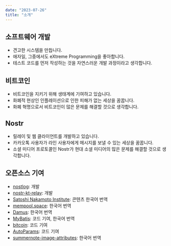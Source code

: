 ```yaml
---
date: "2023-07-26"
title: "소개"
---
```


## 소프트웨어 개발

- 견고한 시스템을 만듭니다.
- 애자일, 그중에서도 eXtreme Programming을 좋아합니다.
- 테스트 코드를 먼저 작성하는 것을 자연스러운 개발 과정이라고 생각합니다.

## 비트코인

- 비트코인을 지키기 위해 생태계에 기여하고 있습니다.
- 화폐적 현상인 인플레이션으로 인한 피해가 없는 세상을 꿈꿉니다.
- 화폐 혁명으로서 비트코인이 많은 문제를 해결할 것으로 생각합니다.

## Nostr

- 릴레이 및 웹 클라이언트를 개발하고 있습니다.
- 카카오톡 사용자가 라인 사용자에게 메시지를 보낼 수 있는 세상을 꿈꿉니다.
- 소셜 미디어 프로토콜인 Nostr가 현대 소셜 미디어의 많은 문제를 해결할 것으로 생각합니다.

## 오픈소스 기여

- [nostlog](https://github.com/sogoagain/nostlog): 개발
- [nostr-kt-relay](https://github.com/sogoagain/nostr-kt-relay): 개발
- [Satoshi Nakamoto Institute](https://nakamotoinstitute.org/): 콘텐츠 한국어 번역
- [mempool.space](https://mempool.space/): 한국어 번역
- [Damus](https://github.com/damus-io/damus): 한국어 번역
- [MyBatis](https://github.com/mybatis/mybatis-3/pulls?q=author%3Asogoagain): 코드 기여, 한국어 번역
- [bitcoin](https://github.com/bitcoin/bitcoin/pulls?q=author%3Asogoagain): 코드 기여
- [AutoParams](https://github.com/AutoParams/AutoParams/pulls?q=author%3Asogoagain): 코드 기여
- [summernote-image-attributes](https://github.com/DiemenDesign/summernote-image-attributes/issues?q=author%3Asogoagain): 한국어 번역
